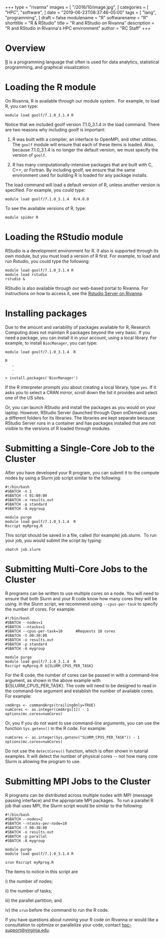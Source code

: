 +++
type = "rivanna"
images = [
  "/2016/10/image.jpg",
]
categories = [
  "HPC",
  "software",
]
date = "2019-06-23T08:37:46-05:00"
tags = [
  "lang",
  "programming",
]
draft = false
modulename = "R"
softwarename = "R"
shorttitle = "R & RStudio"
title = "R and RStudio on Rivanna"
description = "R and RStudio in Rivanna's HPC environment"
author = "RC Staff"
+++

# Overview

[R](https://www.r-project.org/) is a programming language that often is used for data analytics, statistical programming, and graphical visualization.

# Loading the R module
On Rivanna, R is available through our module system.  For example, to load R, you can type:

```
module load goolf/7.1.0_3.1.4 R
```

Notice that we included goolf version 7.1.0_3.1.4 in the load command. There are two reasons why including goolf is important:

1. R was built with a compiler, an interface to OpenMPI, and other utilities.  The `goolf` module will ensure that each of these items is loaded.  Also, because 7.1.0_3.1.4 is no longer the default version, we must specify the version of `goolf`.

2. R has many computationally-intensive packages that are built with C, C++, or Fortran. By including goolf, we ensure that the same environment used for building R is loaded for any package installs.

The load command will load a default version of R, unless another version is specified.  For example, you could type:

```
module load goolf/7.1.0_3.1.4  R/4.0.0
```

To see the available versions of R, type:

```
module spider R
```


# Loading the RStudio module

RStudio is a development environment for R.  It also is supported through its own module, but you must load a version of R first. For example, to load and run Rstudio, you could type the following:

```
module load goolf/7.1.0_3.1.4 R
module load rstudio
rstudio &
```

RStudio is also available through our web-based portal to Rivanna.  For instructions on how to access it, see the [Rstudio Server on Rivanna](
https://www.rc.virginia.edu/userinfo/rivanna/software/rstudio/).


# Installing packages

Due to the amount and variability of packages available for R, Research Computing does not maintain R packages beyond the very basic.  If you need a package, you can install it in your account, using a local library.  For example, to install `BiocManager`, you can type:

```
module load goolf/7.1.0_3.1.4  R
```

```
R
   .
   .
   .
> install.packages('BiocManager')

```

If the R interpreter prompts you about creating a local library, type `yes`.  If it asks you to select a CRAN mirror, scroll down the list it provides and select one of the US sites.

Or, you can launch RStudio and install the packages as you would on your laptop.  However, RStudio Server (launched through Open onDemand) uses a different folders for its libraries.  The libraries are kept separate because RStudio Server runs in a container and has packages installed that are not visible to the versions of R loaded through modules. 


# Submitting a Single-Core Job to the Cluster

After you have developed your R program, you can submit it to the compute nodes by using a Slurm job script similar to the following: 

```
#!/bin/bash
#SBATCH -n 1
#SBATCH -t 01:00:00
#SBATCH -o results.out
#SBATCH -p standard
#SBATCH -A mygroup

module purge
module load goolf/7.1.0_3.1.4  R
Rscript myRprog.R
```

This script should be saved in a file, called (for example) job.slurm.  To run your job, you would submit the script by typing:

```
sbatch job.slurm
```

# Submitting Multi-Core Jobs to the Cluster
R programs can be written to use multiple cores on a node.  You will need to ensure that both Slurm and your R code know how many cores they will be using.  In the Slurm script, we recommend using `--cpus-per-task` to specify the number of cores.  For example:


```
#!/bin/bash
#SBATCH --nodes=1
#SBATCH --ntasks=1
#SBATCH --cpus-per-task=10      #Requests 10 cores
#SBATCH -t 00:30:00
#SBATCH -o results.out
#SBATCH -p standard
#SBATCH -A mygroup

module purge
module load goolf/7.1.0_3.1.4  R
Rscript myRprog.R ${SLURM_CPUS_PER_TASK}
```

For the R code, the number of cores can be passed in with a command-line argument, as shown in the above example with ${SLURM_CPUS_PER_TASK}.  The code will need to be designed to read in the command-line argument and establish the number of available cores.  For example:


```
cmdArgs <- commandArgs(trailingOnly=TRUE)
numCores <- as.integer(cmdArgs[1]) - 1
options(mc.cores=numCores)
```
Or, you if you do not want to use command-line arguments, you can use the function `Sys.getenv()` in the R code.  For example:

```
numCores <- as.integer(Sys.getenv("SLURM_CPUS_PER_TASK")) - 1
options(mc.cores=numCores)

```

Do not use the `detectCores()` function, which is often shown in tutorial examples.  It will detect the number of physical cores -- not how many core Slurm is allowing the program to use.


# Submitting MPI Jobs to the Cluster

R programs can be distributed across multiple nodes with MPI (message passing interface) and the appropriate MPI packages.  To run a parallel R job that uses MPI, the Slurm script would be similar to the following:

```
#!/bin/bash
#SBATCH --nodes=2
#SBATCH --ntasks-per-node=10
#SBATCH -t 00:30:00
#SBATCH -o results.out
#SBATCH -p parallel
#SBATCH -A mygroup

module purge
module load goolf/7.1.0_3.1.4 R

srun Rscript myRprog.R
```
The items to notice in this script are 

i)   the number of nodes; 

ii)  the number of tasks; 

iii) the parallel partition; and 

iv)  the `srun` before the command to run the R code.



If you have questions about running your R code on Rivanna or would like a consultation to optimize or parallelize your code, contact hpc-support@virginia.edu.
